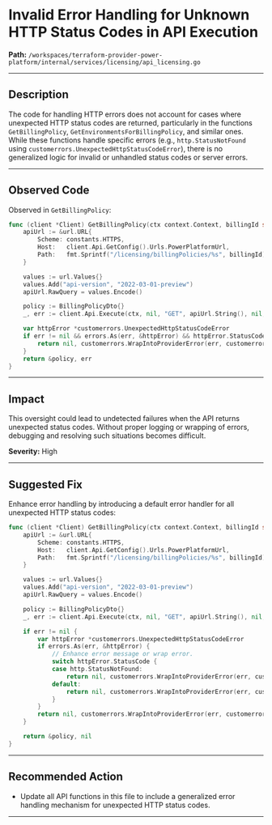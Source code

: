 # Invalid Error Handling for Unknown HTTP Status Codes in API Execution

**Path:** `/workspaces/terraform-provider-power-platform/internal/services/licensing/api_licensing.go`

---

## Description

The code for handling HTTP errors does not account for cases where unexpected HTTP status codes are returned, particularly in the functions `GetBillingPolicy`, `GetEnvironmentsForBillingPolicy`, and similar ones. While these functions handle specific errors (e.g., `http.StatusNotFound` using `customerrors.UnexpectedHttpStatusCodeError`), there is no generalized logic for invalid or unhandled status codes or server errors.

---

## Observed Code

Observed in `GetBillingPolicy`:

```go
func (client *Client) GetBillingPolicy(ctx context.Context, billingId string) (*BillingPolicyDto, error) {
    apiUrl := &url.URL{
        Scheme: constants.HTTPS,
        Host:   client.Api.GetConfig().Urls.PowerPlatformUrl,
        Path:   fmt.Sprintf("/licensing/billingPolicies/%s", billingId),
    }

    values := url.Values{}
    values.Add("api-version", "2022-03-01-preview")
    apiUrl.RawQuery = values.Encode()

    policy := BillingPolicyDto{}
    _, err := client.Api.Execute(ctx, nil, "GET", apiUrl.String(), nil, nil, []int{http.StatusOK}, &policy)

    var httpError *customerrors.UnexpectedHttpStatusCodeError
    if err != nil && errors.As(err, &httpError) && httpError.StatusCode == http.StatusNotFound {
        return nil, customerrors.WrapIntoProviderError(err, customerrors.ERROR_OBJECT_NOT_FOUND, fmt.Sprintf("Billing Policy with ID '%s' not found", billingId))
    }
    return &policy, err
}
```

---

## Impact

This oversight could lead to undetected failures when the API returns unexpected status codes. Without proper logging or wrapping of errors, debugging and resolving such situations becomes difficult.

**Severity:** High

---

## Suggested Fix

Enhance error handling by introducing a default error handler for all unexpected HTTP status codes:

```go
func (client *Client) GetBillingPolicy(ctx context.Context, billingId string) (*BillingPolicyDto, error) {
    apiUrl := &url.URL{
        Scheme: constants.HTTPS,
        Host:   client.Api.GetConfig().Urls.PowerPlatformUrl,
        Path:   fmt.Sprintf("/licensing/billingPolicies/%s", billingId),
    }

    values := url.Values{}
    values.Add("api-version", "2022-03-01-preview")
    apiUrl.RawQuery = values.Encode()

    policy := BillingPolicyDto{}
    _, err := client.Api.Execute(ctx, nil, "GET", apiUrl.String(), nil, nil, []int{http.StatusOK}, &policy)

    if err != nil {
        var httpError *customerrors.UnexpectedHttpStatusCodeError
        if errors.As(err, &httpError) {
            // Enhance error message or wrap error.
            switch httpError.StatusCode {
            case http.StatusNotFound:
                return nil, customerrors.WrapIntoProviderError(err, customerrors.ERROR_OBJECT_NOT_FOUND, fmt.Sprintf("Billing Policy with ID '%s' not found", billingId))
            default:
                return nil, customerrors.WrapIntoProviderError(err, customerrors.GENERIC_HTTP_ERROR, fmt.Sprintf("Unexpected HTTP status code: %d", httpError.StatusCode))
            }
        }
        return nil, customerrors.WrapIntoProviderError(err, customerrors.UNKNOWN_ERROR, "Unexpected error occurred")
    }

    return &policy, nil
}
```

---

## Recommended Action

- Update all API functions in this file to include a generalized error handling mechanism for unexpected HTTP status codes.

---
